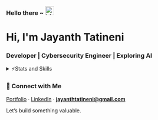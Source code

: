 ### Hello there ~ <img src="https://user-images.githubusercontent.com/1303154/88677602-1635ba80-d120-11ea-84d8-d263ba5fc3c0.gif" width="24px" alt="hi">
# Hi, I'm Jayanth Tatineni
### Developer | Cybersecurity Engineer | Exploring AI

<details>
<summary>⚡Stats and Skills</summary>
<br />

<!--
 [![Top Langs](https://github-readme-stats.vercel.app/api/top-langs/?username=Jayanth-4547&hide=asp,cmake,c%2B%2B,objective-c&langs_count=6&border_radius=16&layout=compact&size_weight=0.5&count_weight=0.5&theme=dark#gh-dark-mode-only)](https://github.com/anuraghazra/github-readme-stats#gh-dark-mode-only)
 [![Top Langs](https://github-readme-stats.vercel.app/api/top-langs/?username=Jayanth-4547&hide=asp,cmake,c%2B%2B,objective-c&langs_count=6&border_radius=16&layout=compact&theme=default&size_weight=0.5&count_weight=0.5#gh-light-mode-only)](https://github.com/anuraghazra/github-readme-stats#gh-light-mode-only)
-->

 [![Jayanth's GitHub stats](https://github-readme-stats.vercel.app/api?username=Jayanth-4547&show_icons=true&border_radius=16&theme=dark#gh-dark-mode-only)](https://github.com/anuraghazra/github-readme-stats#gh-dark-mode-only)
  [![Jayanth's GitHub stats](https://github-readme-stats.vercel.app/api?username=Jayanth-4547&show_icons=true&border_radius=16&theme=default#gh-light-mode-only)](https://github.com/anuraghazra/github-readme-stats#gh-light-mode-only)
![](https://github-readme-streak-stats.herokuapp.com/?user=Jayanth-4547&hide_border=false)<br/>

## 🏆 GitHub Trophies
![](https://github-profile-trophy.vercel.app/?username=Jayanth-4547&no-frame=false&no-bg=false&margin-w=4)

### ⚡ Tech Snapshot

```mermaid
mindmap
  root((Skills))
    ((Languages))
      Python
      Java
      C
      SQL
      HTML
      CSS
      Bash
      Dart (basic)
      JavaScript
      TypeScript
      PowerShell
    ((Frameworks & Libraries))
      Flutter
      Flask
      TensorFlow (intro)
      JSON Handling
      NumPy
      Matplotlib
    ((Cybersecurity Tools))
      Nmap
      Metasploit
      Burp Suite
      Wireshark
      LinPEAS
      Hydra
      John the Ripper
      Netcat
      Nessus
      Aircrack-ng
      Autopsy
      FTK Imager
    ((Automation & Packaging))
      Selenium
      PyInstaller
      NSIS
      Docker
    ((Dev Tools & Platforms))
      VS Code
      Android Studio
      Git
      GitHub
      Firebase
      Supabase
      VMware
      VirtualBox
      Figma
      Fusion 360
    ((Operating Systems))
      Linux (Ubuntu, Kali)
      Windows (10/11)
    ((Cloud & Backend))
      Firebase
      Supabase
    ((In Progress / Exploring))
      DevSecOps
      Secure Automation
      AI-based solutions
```

</details>

<!--
<p align="center">
  <img align="left" src ="https://github-readme-stats.vercel.app/api/pin/?username=Jayanth-4547&repo=DFire">
  <img align="right" src ="https://github-readme-stats.vercel.app/api/pin/?username=Jayanth-4547&repo=eSim">
</p>
-->

### 🤝 Connect with Me  
[Portfolio](https://jayanth-tatineni.netlify.app) · [LinkedIn](https://www.linkedin.com/in/jayanth-tatineni/) · **jayanthtatineni@gmail.com**




Let’s build something valuable.
